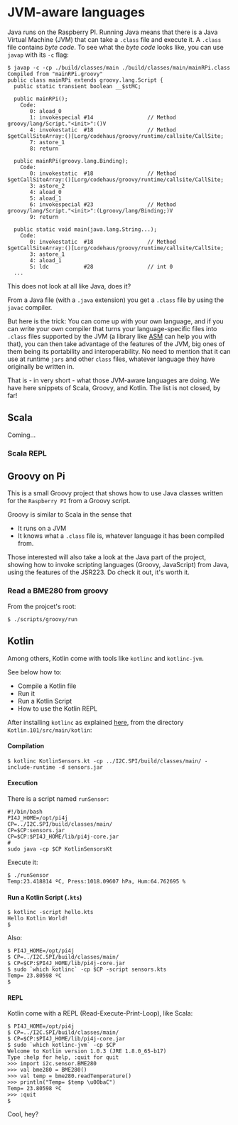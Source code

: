 # JVM-aware languages
Java runs on the Raspberry PI. Running Java means that there is a Java Virtual Machine (JVM) that can take a `.class` file and execute it.
A `.class` file contains _byte code_. To see what the _byte code_ looks like, you can use `javap` with its `-c` flag:
```
$ javap -c -cp ./build/classes/main ./build/classes/main/mainRPi.class
Compiled from "mainRPi.groovy"
public class mainRPi extends groovy.lang.Script {
  public static transient boolean __$stMC;

  public mainRPi();
    Code:
       0: aload_0
       1: invokespecial #14                 // Method groovy/lang/Script."<init>":()V
       4: invokestatic  #18                 // Method $getCallSiteArray:()[Lorg/codehaus/groovy/runtime/callsite/CallSite;
       7: astore_1
       8: return

  public mainRPi(groovy.lang.Binding);
    Code:
       0: invokestatic  #18                 // Method $getCallSiteArray:()[Lorg/codehaus/groovy/runtime/callsite/CallSite;
       3: astore_2
       4: aload_0
       5: aload_1
       6: invokespecial #23                 // Method groovy/lang/Script."<init>":(Lgroovy/lang/Binding;)V
       9: return

  public static void main(java.lang.String...);
    Code:
       0: invokestatic  #18                 // Method $getCallSiteArray:()[Lorg/codehaus/groovy/runtime/callsite/CallSite;
       3: astore_1
       4: aload_1
       5: ldc           #28                 // int 0
  ...
```
 
This does not look at all like Java, does it?

From a Java file (with a `.java` extension) you get a `.class` file by using the `javac` compiler.

But here is the trick: You can come up with your own language, and if you can write your own compiler that turns your 
language-specific files into `.class` files supported by the JVM (a library like [ASM](http://asm.ow2.org/) can help you with that), 
you can then take advantage of the features of the JVM, big ones of them being its portability and interoperability. No need to mention 
that it can use at runtime `jars` and other `class` files, whatever language they have originally be written in.

That is - in very short - what those JVM-aware languages are doing. 
We have here snippets of Scala, Groovy, and Kotlin. The list is not closed, by far! 
 
## Scala 
Coming...
### Scala REPL

## Groovy on Pi
This is a small Groovy project that shows how to use Java classes written for the `Raspberry PI`
from a Groovy script.

Groovy is similar to Scala in the sense that
* It runs on a JVM
* It knows what a `.class` file is, whatever language it has been compiled from.

Those interested will also take a look at the Java part of the project, showing how to invoke scripting languages (Groovy, JavaScript) from Java,
using the features of the JSR223. Do check it out, it's worth it.

### Read a BME280 from groovy
From the projcet's root:
```
$ ./scripts/groovy/run
```

## Kotlin
Among others, Kotlin come with tools like `kotlinc` and `kotlinc-jvm`.

See below how to:
- Compile a Kotlin file
- Run it
- Run a Kotlin Script
- How to use the Kotlin REPL

After installing `kotlinc` as explained [here](https://kotlinlang.org/docs/tutorials/command-line.html),
from the directory `Kotlin.101/src/main/kotlin`:

#### Compilation
```
$ kotlinc KotlinSensors.kt -cp ../I2C.SPI/build/classes/main/ -include-runtime -d sensors.jar
```

#### Execution
There is a script named `runSensor`:
```
#!/bin/bash
PI4J_HOME=/opt/pi4j
CP=../I2C.SPI/build/classes/main/
CP=$CP:sensors.jar
CP=$CP:$PI4J_HOME/lib/pi4j-core.jar
#
sudo java -cp $CP KotlinSensorsKt
```
Execute it:
```
$ ./runSensor 
Temp:23.418814 ºC, Press:1018.09607 hPa, Hum:64.762695 %
```

#### Run a Kotlin Script (`.kts`)
```
$ kotlinc -script hello.kts
Hello Kotlin World!
$
```

Also:
```
$ PI4J_HOME=/opt/pi4j
$ CP=../I2C.SPI/build/classes/main/
$ CP=$CP:$PI4J_HOME/lib/pi4j-core.jar
$ sudo `which kotlinc` -cp $CP -script sensors.kts
Temp= 23.80598 ºC
$ 
```

#### REPL
Kotlin come with a REPL (Read-Execute-Print-Loop), like Scala:
```
$ PI4J_HOME=/opt/pi4j
$ CP=../I2C.SPI/build/classes/main/
$ CP=$CP:$PI4J_HOME/lib/pi4j-core.jar
$ sudo `which kotlinc-jvm` -cp $CP
Welcome to Kotlin version 1.0.3 (JRE 1.8.0_65-b17)
Type :help for help, :quit for quit
>>> import i2c.sensor.BME280
>>> val bme280 = BME280()
>>> val temp = bme280.readTemperature()
>>> println("Temp= $temp \u00baC")
Temp= 23.80598 ºC
>>> :quit
$ 
```

Cool, hey?
